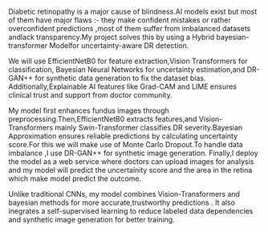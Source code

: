 Diabetic retinopathy is a major cause of blindness.AI models exist but  most of them have major flaws :-
they make confident mistakes or rather overconfident predictions ,most of them suffer from imbalanced datasets andlack transparency.My project solves this by using a Hybrid bayesian-transformer Modelfor uncertainty-aware DR detection.

We will use EfficientNetB0 for feature extraction,Vision Transformers for classification, Bayesian Neural Networks for uncertainty estimation,and DR-GAN++ for synthetic data generation to fix the dataset bias.
Additionally,Explainable AI features like Grad-CAM and LIME ensures clinical trust and support from doctor community.

My model first enhances fundus images through preprocessing.Then,EfficientNetB0 extracts features,and Vision-Transformers mainly Swin-Transformer classifies DR severity.Bayesian Approximation ensures reliable predictions by calculating uncertainty score.For this we will make use of Monte Carlo Dropout.To handle data imbalance ,I use DR-GAN++ for synthetic image generation. Finally,I deploy the model as a web service where doctors can upload images for analysis and my model will predict the uncertainity score and the area in the retina which make model predict the outcome.

Unlike traditional CNNs, my model combines Vision-Transformers and bayesian methods for more accurate,trustworthy predictions . It also inegrates a self-supervised learning to reduce labeled data dependencies and synthetic image generation for better training.
